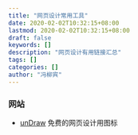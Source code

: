 ```yaml
---
title: "网页设计常用工具"
date: 2020-02-02T10:32:15+08:00
lastmod: 2020-02-02T10:32:15+08:00
draft: false
keywords: []
description: "网页设计有用链接汇总"
tags: []
categories: []
author: "冯柳宾"
---
```


<!--more-->
### 网站
* [unDraw](https://undraw.co/illustrations) 免费的网页设计用图标
